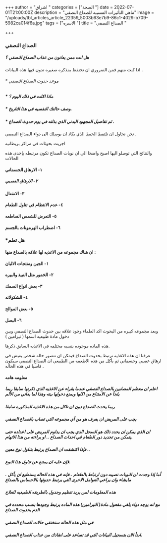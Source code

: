 +++
author = "اشراق "
categories = ["الصحة "]
date = 2022-07-01T21:00:00Z
description = "ماهي التأثيرات المسببه للصداع النصفي"
image = "/uploads/tbl_articles_article_22359_5003b63e7b9-86c1-4029-b709-5982ca014f6a.jpg"
tags = ["الاسره "]
title = "الصداع  النصفي "

+++
### الصداع النصفي 

##### هل انت ممن يعانون من عذاب الصداع النصفي ؟

اذا كنت منهم فمن الضروري ان تحتفظ بمذكره صغيره تدون فيها هذه البيانات .

###### * موعد حدوث الصداع النصفي 

##### * ماذا اكلت في ذلك اليوم ؟

##### * وصف حالتك النفسيه في هذا التاريخ. 

##### * ثم تفاصيل المجهود البدني الذي بذلته في يوم حدوث الصداع .

نحن نحاول ان نلتقط الخيط الذي يكاد ان يوصلك الى دواء الصداع النصفي .

اجريت بحوثات في مراكز بريطانيه 

والنتائج التي توصلو اليها اصبح واضحا الى ان نوبات الصداع تكون مرتبطه بإحدى هذه الحالات 

#### ١- الارهاق الجسماني 

##### ٢- الارهاق العصبي 

####  ٣- الانفعال 

#### ٤- عدم الانتظام في تناول الطعام 

#### ٥- التعرض للشمس الساطعه 

#### ٦- اضطراب الهرمونات بالجسم 

### *هل تعلم

#### ان هناك مجموعه من الاغذيه لها علاقه بالصداع منها :

#### ١- الجبن ومنتجات الالبان 

#### ٢- الخمور مثل النبيذ والبيره 

#### ٣- بعض انواع السمك 

#### ٤- الشكولاته 

#### ٥- بعض الموالح 

#### ٦- البصل 

وبعد مجموعه كبيره من البحوث اكد العلماء وجود علاقه بين حدوث الصداع النصفي  وبين دخول مادة طبيعيه اسمها ( تيرامين ) 

هذه الماده موجوده بنسبه مختلفه في الاغذيه السابق ذكرها. 

عرفنا ان هذه الاغذيه ترتبط بحدوث الصداع فيمكن ان تتصور حالة شخص يعيش في ارهاق عصبي وجسماني  ثم يأكل من هذه الاطعمه من الطبيعي ان الصداع النصفي سيكون قاسيا في هذه الحاله .

#### معلومه هامه #

##### اعلم ان معظم المصابين بالصداع النصفي عندما يقراء عن الاغذيه الذي ذكرتها سابقا ربما يلجأ عن الامتناع من اكلها ويمنع دخولها بيته وهذا لما يعاني من الألم 

##### ربما يحدث الصداع دون ان تاكل من هذه الاغذيه المذكوره سابقا 

##### يجب على المريض ان يعرف هو من أي مجموعه التي تصاب بالصداع النصفي 

##### ان الذي يمكن ان يحدد ذلك هو السجل الذي يجب ان يداوم المريض على اعداده  حتى يتمكن من تحديد دور الطعام في احداث الصداع .. او براءته  من هذا الاتهام.

##### فإذا اكتشفت ان الصداع يرتبط بتناول نوع معين ..

##### فإن عليه ان يمتنع عن تناول هذا النوع.

##### . أما إذا وجدت ان النوبات تصيبه دون ارتباط بالطعام ..فإنه في هذه الحاله يستطيع ان يأكل مايشاء وان يراعي العوامل الاخرى التي يرتبط حدوثها بالاحساس بالصداع 

##### هذه المعلومات لمن يريد تنظيم وجدول بالطريقه الطبيعيه للعلاج 

##### مع انه يوجد دواء يلغي مفعول مادة( التيرامين) هذه الماده يرتبط وجودها بنسب محدده في الدم بحدوث الصداع 

##### في مثل هذه الحاله ستختفي حالات الصداع النصفي 

##### ابدأ الان بتسجيل البيانات التي قد تساعد على انقاذك من عذاب الصداع النصفي.